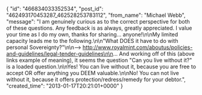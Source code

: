  {
   "id": "466834033352534",
   "post_id": "462493170453287_462528253783112",
   "from_name": "Michael Webb",
   "message": "I am genuinely curious as to the correct perspective for both of these questions. Any feedback is as always, greatly appreciated. I value your time as I do my own, thanks for sharing... anyone!\n\nMy limited capacity leads me to the following.\n\n\"What DOES it have to do with personal Sovereignty?\"\n\n--> http://www.royalmint.com/aboutus/policies-and-guidelines/legal-tender-guidelines\n\n... And working off of this (above links example of meaning), it seems the question \"Can you live without it?\" is a loaded question.\n\nYes! You can live without it, because you are free to accept OR offer anything you DEEM valuable.\n\nNo! You can not live without it, because it offers protection/redress/remedy for your debtor.",
   "created_time": "2013-01-17T20:21:01+0000"
 }
